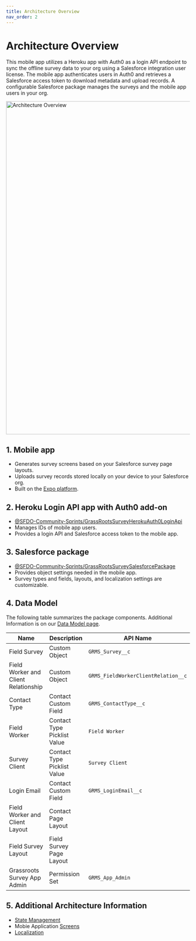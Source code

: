 ```yaml
--- 
title: Architecture Overview
nav_order: 2
---
```

#  Architecture Overview

This mobile app utilizes a Heroku app with Auth0 as a login API endpoint to sync the offline survey data to your org using a Salesforce integration user license. The mobile app authenticates users in Auth0 and retrieves a Salesforce access token to download metadata and upload records. A configurable Salesforce package manages the surveys and the mobile app users in your org. 

<img width="911" alt="Architecture Overview" src="https://user-images.githubusercontent.com/1404346/106978014-bf7bfe00-679e-11eb-8019-160e5cdd37b3.png">

## 1. Mobile app
- Generates survey screens based on your Salesforce survey page layouts. 
- Uploads survey records stored locally on your device to your Salesforce org.
- Built on the [Expo platform](https://expo.io/). 

## 2. Heroku Login API app with Auth0 add-on
- [@SFDO-Community-Sprints/GrassRootsSurveyHerokuAuth0LoginApi](https://github.com/SFDO-Community-Sprints/GrassRootsSurveyHerokuAuth0LoginApi) 
- Manages IDs of mobile app users. 
- Provides a login API and Salesforce access token to the mobile app. 

## 3. Salesforce package
- [@SFDO-Community-Sprints/GrassRootsSurveySalesforcePackage](https://github.com/SFDO-Community/GrassrootsSurveySalesforcePackage)
- Provides object settings needed in the mobile app.
- Survey types and fields, layouts, and localization settings are customizable.

## 4. Data Model
The following table summarizes the package components. Additional Information is on our [Data Model page](https://sfdo-community-sprints.github.io/GRMS-Documentation/contribution/data-model.html).

| Name | Description | API Name |
| ---- | ----------- | -------- |
| Field Survey | Custom Object | `GRMS_Survey__c` |
| Field Worker and Client Relationship | Custom Object| `GRMS_FieldWorkerClientRelation__c` |
| Contact Type | Contact Custom Field | `GRMS_ContactType__c` |
| Field Worker | Contact Type Picklist Value | `Field Worker` |
| Survey Client | Contact Type Picklist Value | `Survey Client` |
| Login Email | Contact Custom Field | `GRMS_LoginEmail__c` |
| Field Worker and Client Layout | Contact Page Layout | |
| Field Survey Layout | Field Survey Page Layout | |
| Grassroots Survey App Admin | Permission Set | `GRMS_App_Admin` |

## 5. Additional Architecture Information
* [State Management](https://github.com/SFDO-Community/GrassrootsMobileSurveyApp/wiki/State-Management)
* Mobie Application [Screens](https://github.com/SFDO-Community/GrassrootsMobileSurveyApp/wiki/Screens)
* [Localization](https://github.com/SFDO-Community/GrassrootsMobileSurveyApp/wiki/Localization)
